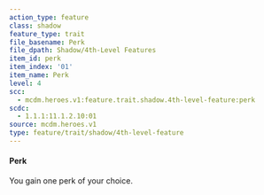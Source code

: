 ```yaml
---
action_type: feature
class: shadow
feature_type: trait
file_basename: Perk
file_dpath: Shadow/4th-Level Features
item_id: perk
item_index: '01'
item_name: Perk
level: 4
scc:
  - mcdm.heroes.v1:feature.trait.shadow.4th-level-feature:perk
scdc:
  - 1.1.1:11.1.2.10:01
source: mcdm.heroes.v1
type: feature/trait/shadow/4th-level-feature
---
```


#### Perk

You gain one perk of your choice.
